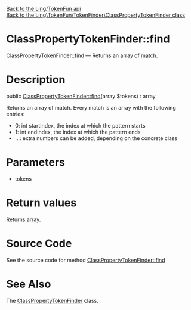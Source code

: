 [Back to the Ling/TokenFun api](https://github.com/lingtalfi/TokenFun/blob/master/doc/api/Ling/TokenFun.md)<br>
[Back to the Ling\TokenFun\TokenFinder\ClassPropertyTokenFinder class](https://github.com/lingtalfi/TokenFun/blob/master/doc/api/Ling/TokenFun/TokenFinder/ClassPropertyTokenFinder.md)


ClassPropertyTokenFinder::find
================



ClassPropertyTokenFinder::find — Returns an array of match.




Description
================


public [ClassPropertyTokenFinder::find](https://github.com/lingtalfi/TokenFun/blob/master/doc/api/Ling/TokenFun/TokenFinder/ClassPropertyTokenFinder/find.md)(array $tokens) : array




Returns an array of match.
Every match is an array with the following entries:

- 0: int startIndex, the index at which the pattern starts
- 1: int endIndex, the index at which the pattern ends
- ...: extra numbers can be added, depending on the concrete class




Parameters
================


- tokens

    


Return values
================

Returns array.








Source Code
===========
See the source code for method [ClassPropertyTokenFinder::find](https://github.com/lingtalfi/TokenFun/blob/master/TokenFinder/ClassPropertyTokenFinder.php#L23-L134)


See Also
================

The [ClassPropertyTokenFinder](https://github.com/lingtalfi/TokenFun/blob/master/doc/api/Ling/TokenFun/TokenFinder/ClassPropertyTokenFinder.md) class.



